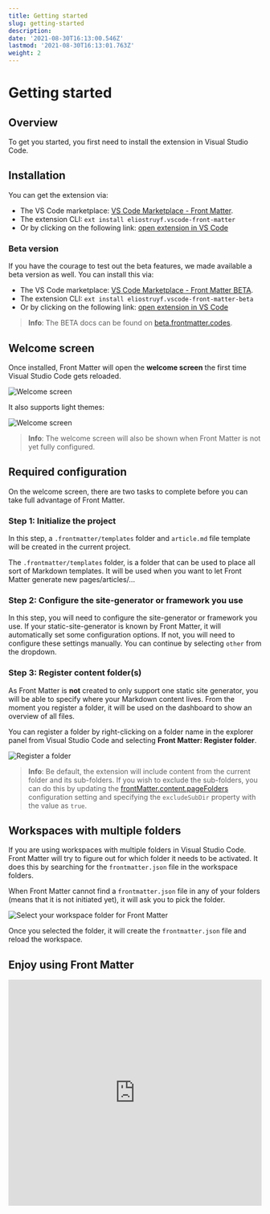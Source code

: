 ```yaml
---
title: Getting started
slug: getting-started
description: 
date: '2021-08-30T16:13:00.546Z'
lastmod: '2021-08-30T16:13:01.763Z'
weight: 2
---
```


# Getting started

## Overview

To get you started, you first need to install the extension in Visual Studio Code. 

## Installation

You can get the extension via:

- The VS Code marketplace: [VS Code Marketplace - Front Matter](https://marketplace.visualstudio.com/items?itemName=eliostruyf.vscode-front-matter).
- The extension CLI: `ext install eliostruyf.vscode-front-matter`
- Or by clicking on the following link: <a href="" title="open extension in VS Code" data-vscode="vscode:extension/eliostruyf.vscode-front-matter">open extension in VS Code</a>

### Beta version

If you have the courage to test out the beta features, we made available a beta version as well. You can install this via:

- The VS Code marketplace: [VS Code Marketplace - Front Matter BETA](https://marketplace.visualstudio.com/items?itemName=eliostruyf.vscode-front-matter-beta).
- The extension CLI: `ext install eliostruyf.vscode-front-matter-beta`
- Or by clicking on the following link: <a href="" title="open extension in VS Code" data-vscode="vscode:extension/eliostruyf.vscode-front-matter-beta">open extension in VS Code</a>

> **Info**: The BETA docs can be found on [beta.frontmatter.codes](https://beta.frontmatter.codes).

## Welcome screen

Once installed, Front Matter will open the **welcome screen** the first time Visual Studio Code gets reloaded.

![Welcome screen](/releases/v5.2.0/welcome-screen.png)

It also supports light themes:

![Welcome screen](/assets/welcome-light.png)

> **Info**: The welcome screen will also be shown when Front Matter is not yet fully configured.

## Required configuration

On the welcome screen, there are two tasks to complete before you can take full advantage of Front Matter. 

### Step 1: Initialize the project

In this step, a `.frontmatter/templates` folder and `article.md` file template will be created in the current project.

The `.frontmatter/templates` folder, is a folder that can be used to place all sort of Markdown templates. It will be used when you want to let Front Matter generate new pages/articles/...

### Step 2: Configure the site-generator or framework you use

In this step, you will need to configure the site-generator or framework you use. If your static-site-generator is known by Front Matter, it will automatically set some configuration options. If not, you will need to configure these settings manually. You can continue by selecting `other` from the dropdown.

### Step 3: Register content folder(s)

As Front Matter is **not** created to only support one static site generator, you will be able to specify where your Markdown content lives. From the moment you register a folder, it will be used on the dashboard to show an overview of all files.

You can register a folder by right-clicking on a folder name in the explorer panel from Visual Studio Code and selecting **Front Matter: Register folder**.

![Register a folder](/assets/register-folder.png)

> **Info**: Be default, the extension will include content from the current folder and its sub-folders. If you wish to exclude the sub-folders, you can do this by updating the [frontMatter.content.pageFolders](/docs/settings#frontmatter.content.pagefolders) configuration setting and specifying the `excludeSubDir` property with the value as `true`.

## Workspaces with multiple folders

If you are using workspaces with multiple folders in Visual Studio Code. Front Matter will try to figure out for which folder it needs to be activated. It does this by searching for the `frontmatter.json` file in the workspace folders.

When Front Matter cannot find a `frontmatter.json` file in any of your folders (means that it is not initiated yet), it will ask you to pick the folder.

![Select your workspace folder for Front Matter](/releases/v5.0.0/workspace-folder.png)

Once you selected the folder, it will create the `frontmatter.json` file and reload the workspace.

## Enjoy using Front Matter

<iframe src="https://player.vimeo.com/video/630150787?h=9988cff4f0&amp;title=0&amp;byline=0&amp;portrait=0&amp;speed=0&amp;badge=0&amp;autopause=0&amp;player_id=0&amp;app_id=56727" width="100%" height="450" frameborder="0" allow="autoplay; fullscreen; picture-in-picture" allowfullscreen title="Front Matter - Installation"></iframe>